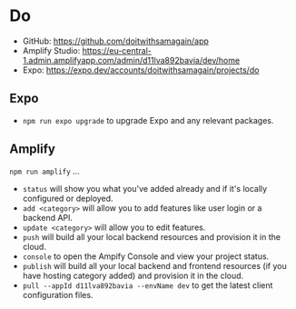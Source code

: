 # Do

- GitHub: https://github.com/doitwithsamagain/app
- Amplify Studio: https://eu-central-1.admin.amplifyapp.com/admin/d11lva892bavia/dev/home
- Expo: https://expo.dev/accounts/doitwithsamagain/projects/do

## Expo

- `npm run expo upgrade` to upgrade Expo and any relevant packages.

## Amplify

`npm run amplify` ...

- `status` will show you what you've added already and if it's locally configured or deployed.
- `add <category>` will allow you to add features like user login or a backend API.
- `update <category>` will allow you to edit features.
- `push` will build all your local backend resources and provision it in the cloud.
- `console` to open the Ampify Console and view your project status.
- `publish` will build all your local backend and frontend resources (if you have hosting category added) and provision it in the cloud.
- `pull --appId d11lva892bavia --envName dev` to get the latest client configuration files.
